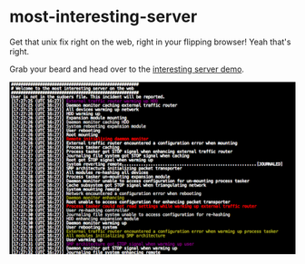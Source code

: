 most-interesting-server
=======================

Get that unix fix right on the web, right in your flipping browser! Yeah that's right.

Grab your beard and head over to the [interesting server demo](http://example.com/ "demo").


![Screenshot of most interesting server on the web](/screenshot.png "Screenshot")
